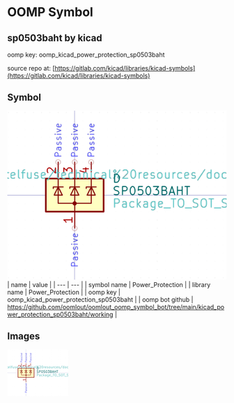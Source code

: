 # OOMP Symbol  
## sp0503baht  by kicad  
  
oomp key: oomp_kicad_power_protection_sp0503baht  
  
source repo at: [https://gitlab.com/kicad/libraries/kicad-symbols](https://gitlab.com/kicad/libraries/kicad-symbols)  
## Symbol  
  
[![working.png](working_600.png)](working.png)  
| name | value | 
| --- | --- | 
| symbol name | Power_Protection | 
| library name | Power_Protection | 
| oomp key | oomp_kicad_power_protection_sp0503baht | 
| oomp bot github | https://github.com/oomlout/oomlout_oomp_symbol_bot/tree/main/kicad_power_protection_sp0503baht/working | 
## Images  
  
[![working.png](working_140.png)](working.png)  
